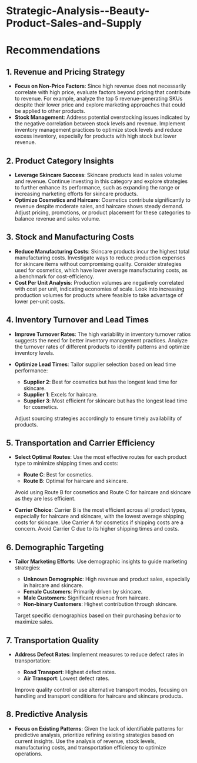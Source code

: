 # Strategic-Analysis--Beauty-Product-Sales-and-Supply

# Recommendations

## 1. Revenue and Pricing Strategy
- **Focus on Non-Price Factors**: Since high revenue does not necessarily correlate with high price, evaluate factors beyond pricing that contribute to revenue. For example, analyze the top 5 revenue-generating SKUs despite their lower price and explore marketing approaches that could be applied to other products.
- **Stock Management**: Address potential overstocking issues indicated by the negative correlation between stock levels and revenue. Implement inventory management practices to optimize stock levels and reduce excess inventory, especially for products with high stock but lower revenue.

## 2. Product Category Insights
- **Leverage Skincare Success**: Skincare products lead in sales volume and revenue. Continue investing in this category and explore strategies to further enhance its performance, such as expanding the range or increasing marketing efforts for skincare products.
- **Optimize Cosmetics and Haircare**: Cosmetics contribute significantly to revenue despite moderate sales, and haircare shows steady demand. Adjust pricing, promotions, or product placement for these categories to balance revenue and sales volume.

## 3. Stock and Manufacturing Costs
- **Reduce Manufacturing Costs**: Skincare products incur the highest total manufacturing costs. Investigate ways to reduce production expenses for skincare items without compromising quality. Consider strategies used for cosmetics, which have lower average manufacturing costs, as a benchmark for cost-efficiency.
- **Cost Per Unit Analysis**: Production volumes are negatively correlated with cost per unit, indicating economies of scale. Look into increasing production volumes for products where feasible to take advantage of lower per-unit costs.

## 4. Inventory Turnover and Lead Times
- **Improve Turnover Rates**: The high variability in inventory turnover ratios suggests the need for better inventory management practices. Analyze the turnover rates of different products to identify patterns and optimize inventory levels.
- **Optimize Lead Times**: Tailor supplier selection based on lead time performance:
  - **Supplier 2**: Best for cosmetics but has the longest lead time for skincare.
  - **Supplier 1**: Excels for haircare.
  - **Supplier 3**: Most efficient for skincare but has the longest lead time for cosmetics.
  
  Adjust sourcing strategies accordingly to ensure timely availability of products.

## 5. Transportation and Carrier Efficiency
- **Select Optimal Routes**: Use the most effective routes for each product type to minimize shipping times and costs:
  - **Route C**: Best for cosmetics.
  - **Route B**: Optimal for haircare and skincare.
  
  Avoid using Route B for cosmetics and Route C for haircare and skincare as they are less efficient.
- **Carrier Choice**: Carrier B is the most efficient across all product types, especially for haircare and skincare, with the lowest average shipping costs for skincare. Use Carrier A for cosmetics if shipping costs are a concern. Avoid Carrier C due to its higher shipping times and costs.

## 6. Demographic Targeting
- **Tailor Marketing Efforts**: Use demographic insights to guide marketing strategies:
  - **Unknown Demographic**: High revenue and product sales, especially in haircare and skincare.
  - **Female Customers**: Primarily driven by skincare.
  - **Male Customers**: Significant revenue from haircare.
  - **Non-binary Customers**: Highest contribution through skincare.
  
  Target specific demographics based on their purchasing behavior to maximize sales.

## 7. Transportation Quality
- **Address Defect Rates**: Implement measures to reduce defect rates in transportation:
  - **Road Transport**: Highest defect rates.
  - **Air Transport**: Lowest defect rates.
  
  Improve quality control or use alternative transport modes, focusing on handling and transport conditions for haircare and skincare products.

## 8. Predictive Analysis
- **Focus on Existing Patterns**: Given the lack of identifiable patterns for predictive analysis, prioritize refining existing strategies based on current insights. Use the analysis of revenue, stock levels, manufacturing costs, and transportation efficiency to optimize operations.
